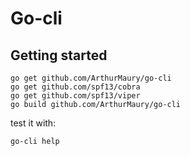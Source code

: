 # Go-cli

## Getting started

```
go get github.com/ArthurMaury/go-cli
go get github.com/spf13/cobra
go get github.com/spf13/viper
go build github.com/ArthurMaury/go-cli
```

test it with:
```
go-cli help
```